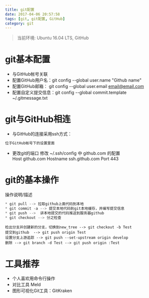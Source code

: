 ```yaml
---
title: git配置
date: 2017-04-06 20:57:58
tags: [git, git配置, GitHub]
category: git
---
```

> 当前环境: Ubuntu 16.04 LTS, GitHub

# git基本配置
* 与GitHub帐号关联
* 配置GitHub用户名：git config --global user.name "Github name"
* 配置GitHub邮箱： git config --global user.email email@email.com
* 配置自定义提交信息：git config --global commit.template ~/.gitmessage.txt

# git与GitHub相连
* 与GitHub的连接采用ssh方式：
```JavaScript
位于GitHub帐号下的设置里面
```
* 更改git的端口
修改 ~/.ssh/config 中 github.com 的配置 </br>
      Host github.com
      Hostname ssh.github.com
      Port 443


# git的基本操作
操作说明/描述
```JavaScript
* git pull --> 拉取github上面代码到本地
* git commit -a --> 提交本地代码到git本地缓存，并编写提交信息
* git push -->  讲本地提交的代码推送到服务器github
* git checkout --> 分之检查
```
```
检出分支并创建新的分支，切换到new_tree --> git checkout -b Test
提交到github  --> git push origin Test
设置分支上游追踪 --> git push --set-upstream origin develop
删除 --> git branch -d Test --> git push origin :Test
```
# 工具推荐
* 个人喜欢用命令行操作
* 对比工具 Meld
* 图形可视化Git工具：GitKraken
